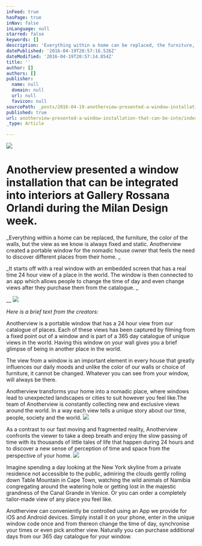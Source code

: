 ```yaml
---
inFeed: true
hasPage: true
inNav: false
inLanguage: null
starred: false
keywords: []
description: 'Everything within a home can be replaced, the furniture, the color of the walls, but the view as we know is always fixed and static. Anotherview created a portable window for the nomadic house owner that feels the need to discover different places from their home. '
datePublished: '2016-04-19T20:57:16.526Z'
dateModified: '2016-04-19T20:57:14.854Z'
title: ''
author: []
authors: []
publisher:
  name: null
  domain: null
  url: null
  favicon: null
sourcePath: _posts/2016-04-19-anotherview-presented-a-window-installation-that-can-be-inte.md
published: true
url: anotherview-presented-a-window-installation-that-can-be-inte/index.html
_type: Article

---
```

![](https://the-grid-user-content.s3-us-west-2.amazonaws.com/5eca77d4-7ba3-4803-a9db-c81a089e6cc7.jpg)

# Anotherview presented a window installation that can be integrated into interiors at Gallery Rossana Orlandi during the Milan Design week.

_Everything within a home can be replaced, the furniture, the color of the walls, but the view as we know is always fixed and static. Anotherview created a portable window for the nomadic house owner that feels the need to discover different places from their home. _

_It starts off with a real window with an embedded screen that has a real time 24 hour view of a place in the world. The window is then connected to an app which allows people to change the time of day and even change views after they purchase them from the catalogue. _

__
![](https://the-grid-user-content.s3-us-west-2.amazonaws.com/4dd5579c-a865-4b6f-932f-6086e41e834f.jpg)

_Here is a brief text from the creators:_

Anotherview is a portable window that has a 24 hour view from our catalogue of places. Each of these views has been captured by filming from a fixed point out of a window and is part of a 365 day catalogue of unique views in the world. Having this window on your wall gives you a brief glimpse of being in another place in the world.

The view from a window is an important element in every house that greatly influences our daily moods and unlike the color of our walls or choice of furniture, it cannot be changed. Whatever you can see from your window, will always be there.

Anotherview transforms your home into a nomadic place, where windows lead to unexpected landscapes or cities to suit however you feel like.The team of Anotherview is constantly collecting new and exclusive views around the world. In a way each view tells a unique story about our time, people, society and the world.
![](https://the-grid-user-content.s3-us-west-2.amazonaws.com/a74ed075-4869-49bf-a78b-83f81e363972.jpg)

As a contrast to our fast moving and fragmented reality, Anotherview confronts the viewer to take a deep breath and enjoy the slow passing of time with its thousands of little tales of life that happen during 24 hours and to discover a new sense of perception of time and space from the perspective of your home.
![](https://the-grid-user-content.s3-us-west-2.amazonaws.com/1c652a0e-830a-4c40-b9b9-3effa5f02800.jpg)

Imagine spending a day looking at the New York skyline from a private residence not accessible to the public, admiring the clouds gently rolling down Table Mountain in Cape Town, watching the wild animals of Namibia congregating around the watering hole or getting lost in the majestic grandness of the Canal Grande in Venice. Or you can order a completely tailor-made view of any place you feel like.

Anotherview can conveniently be controlled using an App we provide for iOS and Android devices. Simply install it on your phone, enter in the unique window code once and from thereon change the time of day, synchronise your times or even pick another view. Naturally you can purchase additional days from our 365 day catalogue for your window.